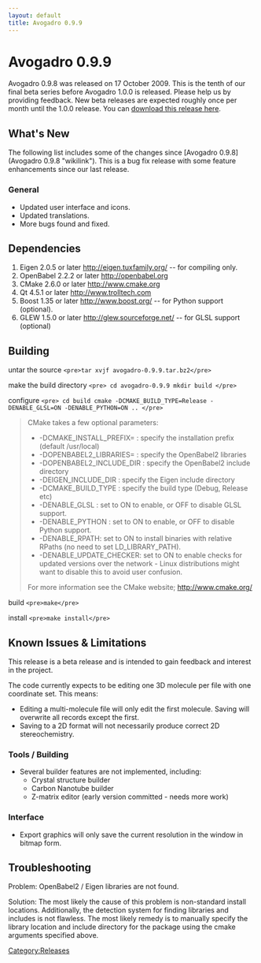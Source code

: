 ```yaml
---
layout: default
title: Avogadro 0.9.9
---
```


# Avogadro 0.9.9

Avogadro 0.9.8 was released on 17 October 2009. This is the tenth of our final beta series before Avogadro 1.0.0 is released. Please help us by providing feedback. New beta releases are expected roughly once per month until the 1.0.0 release. You can [download this release here](http://sourceforge.net/project/showfiles.php?group_id=165310&package_id=187449).

What's New
----------

The following list includes some of the changes since [Avogadro 0.9.8](Avogadro 0.9.8 "wikilink"). This is a bug fix release with some feature enhancements since our last release.

### General

-   Updated user interface and icons.
-   Updated translations.
-   More bugs found and fixed.

Dependencies
------------

1.  Eigen 2.0.5 or later [<http://eigen.tuxfamily.org/>](http://eigen.tuxfamily.org/) -- for compiling only.
2.  OpenBabel 2.2.2 or later [<http://openbabel.org>](http://openbabel.org/)
3.  CMake 2.6.0 or later [<http://www.cmake.org>](http://www.cmake.org/)
4.  Qt 4.5.1 or later [<http://www.trolltech.com>](http://www.trolltech.com/)
5.  Boost 1.35 or later [<http://www.boost.org/>](http://www.boost.org/) -- for Python support (optional).
6.  GLEW 1.5.0 or later [<http://glew.sourceforge.net/>](http://glew.sourceforge.net/) -- for GLSL support (optional)

Building
--------

untar the source `<pre>tar xvjf avogadro-0.9.9.tar.bz2</pre>`

make the build directory `<pre>
cd avogadro-0.9.9
mkdir build
</pre>`

configure `<pre>
cd build
cmake -DCMAKE_BUILD_TYPE=Release -DENABLE_GLSL=ON -DENABLE_PYTHON=ON ..
</pre>`

> CMake takes a few optional parameters:
>
> -   -DCMAKE\_INSTALL\_PREFIX= : specify the installation prefix (default /usr/local)
> -   -DOPENBABEL2\_LIBRARIES= : specify the OpenBabel2 libraries
> -   -DOPENBABEL2\_INCLUDE\_DIR : specify the OpenBabel2 include directory
> -   -DEIGEN\_INCLUDE\_DIR : specify the Eigen include directory
> -   -DCMAKE\_BUILD\_TYPE : specify the build type (Debug, Release etc)
> -   -DENABLE\_GLSL : set to ON to enable, or OFF to disable GLSL support.
> -   -DENABLE\_PYTHON : set to ON to enable, or OFF to disable Python support.
> -   -DENABLE\_RPATH: set to ON to install binaries with relative RPaths (no need to set LD\_LIBRARY\_PATH).
> -   -DENABLE\_UPDATE\_CHECKER: set to ON to enable checks for updated versions over the network - Linux distributions might want to disable this to avoid user confusion.
>
> For more information see the CMake website; [<http://www.cmake.org/>](http://www.cmake.org/)

build `<pre>make</pre>`

install `<pre>make install</pre>`

Known Issues & Limitations
--------------------------

This release is a beta release and is intended to gain feedback and interest in the project.

The code currently expects to be editing one 3D molecule per file with one coordinate set. This means:

-   Editing a multi-molecule file will only edit the first molecule. Saving will overwrite all records except the first.
-   Saving to a 2D format will not necessarily produce correct 2D stereochemistry.

### Tools / Building

-   Several builder features are not implemented, including:
    -   Crystal structure builder
    -   Carbon Nanotube builder
    -   Z-matrix editor (early version committed - needs more work)

### Interface

-   Export graphics will only save the current resolution in the window in bitmap form.

Troubleshooting
---------------

Problem: OpenBabel2 / Eigen libraries are not found.

Solution: The most likely the cause of this problem is non-standard install locations. Additionally, the detection system for finding libraries and includes is not flawless. The most likely remedy is to manually specify the library location and include directory for the package using the cmake arguments specified above.

<Category:Releases>

